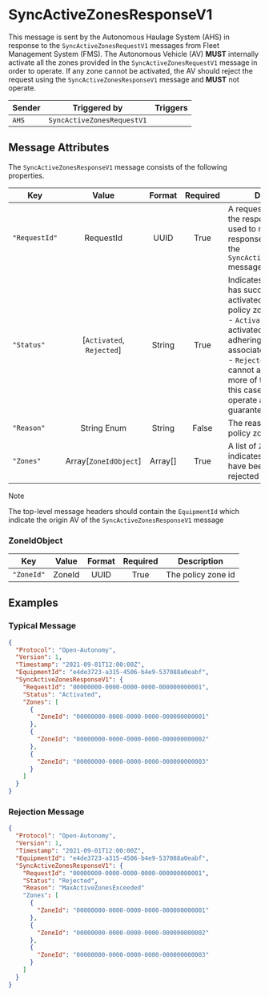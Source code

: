 # SyncActiveZonesResponseV1

This message is sent by the Autonomous Haulage System (AHS) in response to the `SyncActiveZonesRequestV1` messages from Fleet Management System  (FMS). The Autonomous Vehicle (AV) **MUST** internally activate all the zones provided in the `SyncActiveZonesRequestV1` message in order to operate. If any zone cannot be activated, the AV should reject the request using the `SyncActiveZonesResponseV1` message and **MUST** not operate.

| Sender | Triggered by | Triggers |
| --- | --- | --- |
| `AHS`  | `SyncActiveZonesRequestV1` |  |


## Message Attributes

The `SyncActiveZonesResponseV1` message consists of the following properties.

| Key | Value | Format | Required | Description |
| --- | :---: | :---: | :---: | --- |
| `"RequestId"` | RequestId | UUID | True | A request identifier for the response. This is used to match the response message with the `SyncActiveZonesRequestV1` message. |
| `"Status"` | [`Activated`, `Rejected`] | String | True | Indicates whether the AV has successfully activated received the policy zones. <br/> - `Activated`: The AV has activated all zones and is adhering to their associated policies. <br/> - `Rejected`: The AV cannot adhere to one or more of the policies. In this case, the AV must not operate as it cannot guarantee safety. |
| `"Reason"` | String Enum | String | False | The reason for rejecting policy zone request |
| `"Zones"` | Array[`ZoneIdObject`] | Array[] | True | A list of `ZoneIdObject` that indicates the zones that have been activated or rejected by the AV |

>[!NOTE]
> The top-level message headers should contain the `EquipmentId` which indicate the origin AV of the `SyncActiveZonesResponseV1` message

### ZoneIdObject
| Key | Value | Format | Required | Description |
| --- | :---: | :---: | :---: | --- |
| `"ZoneId"` | ZoneId | UUID | True | The policy zone id |


## Examples
### Typical Message
```JSON
{
  "Protocol": "Open-Autonomy",
  "Version": 1,
  "Timestamp": "2021-09-01T12:00:00Z",
  "EquipmentId": "e4de3723-a315-4506-b4e9-537088a0eabf",
  "SyncActiveZonesResponseV1": {
    "RequestId": "00000000-0000-0000-0000-000000000001",
    "Status": "Activated",
    "Zones": [
      {
        "ZoneId": "00000000-0000-0000-0000-000000000001"
      },
      {
        "ZoneId": "00000000-0000-0000-0000-000000000002"
      },
      {
        "ZoneId": "00000000-0000-0000-0000-000000000003"
      }
    ]
  }
}
```

### Rejection Message
```JSON
{
  "Protocol": "Open-Autonomy",
  "Version": 1,
  "Timestamp": "2021-09-01T12:00:00Z",
  "EquipmentId": "e4de3723-a315-4506-b4e9-537088a0eabf",
  "SyncActiveZonesResponseV1": {
    "RequestId": "00000000-0000-0000-0000-000000000001",
    "Status": "Rejected",
    "Reason": "MaxActiveZonesExceeded"
    "Zones": [
      {
        "ZoneId": "00000000-0000-0000-0000-000000000001"
      },
      {
        "ZoneId": "00000000-0000-0000-0000-000000000002"
      },
      {
        "ZoneId": "00000000-0000-0000-0000-000000000003"
      }
    ]
  }
}
```
